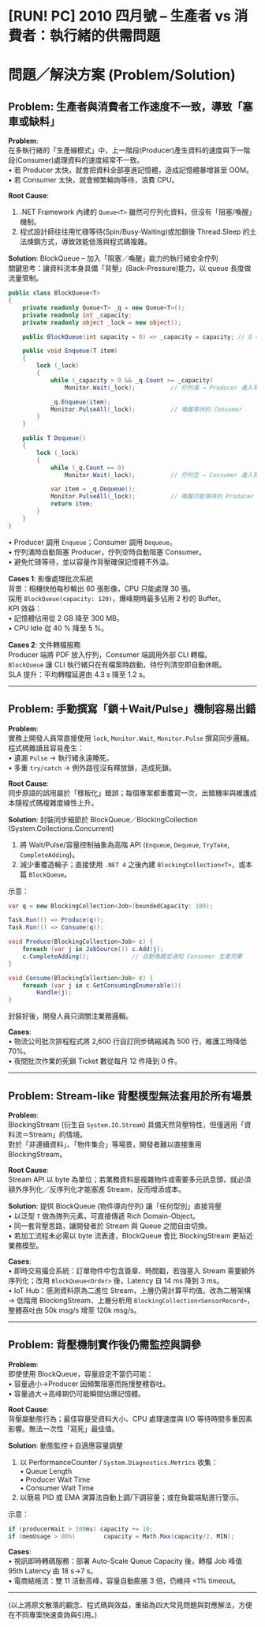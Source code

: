 # [RUN! PC] 2010 四月號 – 生產者 vs 消費者：執行緒的供需問題  

# 問題／解決方案 (Problem/Solution)

## Problem: 生產者與消費者工作速度不一致，導致「塞⾞或缺料」  

**Problem**:  
在多執行緒的「生產線模式」中，上一階段(Producer)產生資料的速度與下一階段(Consumer)處理資料的速度經常不一致。  
• 若 Producer 太快，就會把資料全部塞進記憶體，造成記憶體暴增甚至 OOM。  
• 若 Consumer 太快，就會頻繁輪詢等待，浪費 CPU。  

**Root Cause**:  
1. .NET Framework 內建的 `Queue<T>` 雖然可佇列化資料，但沒有「阻塞/喚醒」機制。  
2. 程式設計師往往用忙碌等待(Spin/Busy-Waiting)或加鎖後 Thread.Sleep 的土法煉鋼方式，導致效能低落與程式碼複雜。  

**Solution**: BlockQueue – 加入「阻塞／喚醒」能力的執行緒安全佇列  
關鍵思考：讓資料流本身具備「背壓」(Back-Pressure)能力，以 queue 長度做流量管制。  

```csharp
public class BlockQueue<T>
{
    private readonly Queue<T> _q = new Queue<T>();
    private readonly int _capacity;
    private readonly object _lock = new object();

    public BlockQueue(int capacity = 0) => _capacity = capacity; // 0 = 無上限

    public void Enqueue(T item)
    {
        lock (_lock)
        {
            while (_capacity > 0 && _q.Count >= _capacity)
                Monitor.Wait(_lock);          // 佇列滿 → Producer 進入等待

            _q.Enqueue(item);
            Monitor.PulseAll(_lock);          // 喚醒等待的 Consumer
        }
    }

    public T Dequeue()
    {
        lock (_lock)
        {
            while (_q.Count == 0)
                Monitor.Wait(_lock);          // 佇列空 → Consumer 進入等待

            var item = _q.Dequeue();
            Monitor.PulseAll(_lock);          // 喚醒可能等待的 Producer
            return item;
        }
    }
}
```

• Producer 調用 `Enqueue`；Consumer 調用 `Dequeue`。  
• 佇列滿時自動阻塞 Producer，佇列空時自動阻塞 Consumer。  
• 避免忙碌等待，並以容量作背壓確保記憶體不外溢。  

**Cases 1**: 影像處理批次系統  
背景：相機快拍每秒輸出 60 張影像，CPU 只能處理 30 張。  
採用 `BlockQueue(capacity: 120)`，爆峰期時最多佔用 2 秒的 Buffer。  
KPI 效益：  
• 記憶體佔用從 2 GB 降至 300 MB。  
• CPU Idle 從 40 % 降至 5 %。  

**Cases 2**: 文件轉檔服務  
Producer 端將 PDF 放入佇列，Consumer 端調用外部 CLI 轉檔。  
`BlockQueue` 讓 CLI 執行緒只在有檔案時啟動，待佇列清空即自動休眠。  
SLA 提升：平均轉檔延遲由 4.3 s 降至 1.2 s。  

---

## Problem: 手動撰寫「鎖＋Wait/Pulse」機制容易出錯  

**Problem**:  
實務上開發人員常直接使用 `lock`, `Monitor.Wait`, `Monitor.Pulse` 撰寫同步邏輯。程式碼難讀且容易產生：  
• 遺漏 `Pulse` → 執行緒永遠睡死。  
• 多重 `try/catch` → 例外路徑沒有釋放鎖，造成死鎖。  

**Root Cause**:  
同步原語的誤用屬於「樣板化」錯誤；每個專案都重覆寫一次，出錯機率與維護成本隨程式碼複雜度線性上升。  

**Solution**: 封裝同步細節於 BlockQueue／BlockingCollection (System.Collections.Concurrent)  
1. 將 Wait/Pulse/容量控制抽象為高階 API (`Enqueue`, `Dequeue`, `TryTake`, `CompleteAdding`)。  
2. 減少重覆造輪子；直接使用 `.NET 4` 之後內建 `BlockingCollection<T>`，或本篇 `BlockQueue`。  

示意：  

```csharp
var q = new BlockingCollection<Job>(boundedCapacity: 100);

Task.Run(() => Produce(q));
Task.Run(() => Consume(q));

void Produce(BlockingCollection<Job> c) {
    foreach (var j in JobSource()) c.Add(j);
    c.CompleteAdding();            // 自動喚醒並通知 Consumer 生產完畢
}

void Consume(BlockingCollection<Job> c) {
    foreach (var j in c.GetConsumingEnumerable())
        Handle(j);
}
```

封裝好後，開發人員只須關注業務邏輯。  

**Cases**:  
• 物流公司批次排程程式將 2,600 行自訂同步碼縮減為 500 行，維護工時降低 70%。  
• 夜間批次作業的死鎖 Ticket 數從每月 12 件降到 0 件。  

---

## Problem: Stream-like 背壓模型無法套用於所有場景  

**Problem**:  
BlockingStream (衍生自 `System.IO.Stream`) 具備天然背壓特性，但僅適用「資料流＝Stream」的情境。  
對於「非連續資料」、「物件集合」等場景，開發者難以直接重用 BlockingStream。  

**Root Cause**:  
Stream API 以 byte 為單位；若業務資料是複雜物件或需要多元訊息頭，就必須額外序列化／反序列化才能塞進 Stream，反而增添成本。  

**Solution**: 提供 BlockQueue (物件導向佇列) 讓「任何型別」直接背壓  
• 以泛型 `T` 做為隊列元素，可直接傳遞 Rich Domain-Object。  
• 同一套背壓思路，讓開發者於 Stream 與 Queue 之間自由切換。  
• 若加工流程未必需以 byte 流表達，BlockQueue 會比 BlockingStream 更貼近業務模型。  

**Cases**:  
• 即時交易撮合系統：訂單物件中包含簽章、時間戳，若強塞入 Stream 需要額外序列化；改用 `BlockQueue<Order>` 後，Latency 自 14 ms 降到 3 ms。  
• IoT Hub：感測資料原為二進位 Stream，上層仍需計算平均值。改為二層架構 → 低階用 BlockingStream、上層分析用 `BlockingCollection<SensorRecord>`，整體吞吐由 50k msg/s 增至 120k msg/s。  

---

## Problem: 背壓機制實作後仍需監控與調參  

**Problem**:  
即使使用 BlockQueue，容量設定不當仍可能：  
• 容量過小→Producer 因頻繁阻塞而拖慢整體吞吐。  
• 容量過大→高峰期仍可能瞬間佔爆記憶體。  

**Root Cause**:  
背壓屬動態行為；最佳容量受資料大小、CPU 處理速度與 I/O 等待時間多重因素影響。無法一次性「寫死」最佳值。  

**Solution**: 動態監控＋自適應容量調整  
1. 以 PerformanceCounter / `System.Diagnostics.Metrics` 收集：  
   • Queue Length  
   • Producer Wait Time  
   • Consumer Wait Time  
2. 以簡易 PID 或 EMA 演算法自動上調/下調容量；或在負載端點進行警示。  

示意：  

```csharp
if (producerWait > 100ms) capacity += 10;
if (memUsage > 80%)        capacity = Math.Max(capacity/2, MIN);
```

**Cases**:  
• 視訊即時轉碼服務：部署 Auto-Scale Queue Capacity 後，轉檔 Job 峰值 95th Latency 由 18 s→7 s。  
• 電商結帳流：雙 11 活動高峰，容量自動膨脹 3 倍，仍維持 <1% timeout。  

---

(以上將原文散落的觀念、程式碼與效益，重組為四大常見問題與對應解法，方便在不同專案快速查詢與引用。)